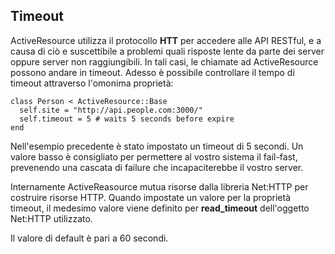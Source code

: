 ## Timeout

ActiveResource utilizza il protocollo **HTT** per accedere alle API RESTful, e a causa di ciò e suscettibile a problemi quali risposte lente da parte dei server oppure server non raggiungibili.
In tali casi, le chiamate ad ActiveResource possono andare in timeout. Adesso è possibile controllare il tempo di timeout attraverso l'omonima proprietà:

	class Person < ActiveResource::Base
	  self.site = "http://api.people.com:3000/"
	  self.timeout = 5 # waits 5 seconds before expire
	end

Nell'esempio precedente è stato impostato un timeout di 5 secondi. Un valore basso è consigliato per permettere al vostro sistema il fail-fast, prevenendo una cascata di failure che incapaciterebbe il vostro server.

Internamente ActiveReasource mutua risorse dalla libreria Net:HTTP per costruire risorse HTTP. Quando impostate un valore per la proprietà timeout, il medesimo valore viene definito per **read\_timeout** dell'oggetto Net:HTTP utilizzato.

Il valore di default è pari a 60 secondi.
